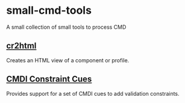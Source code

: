 # small-cmd-tools
 A small collection of small tools  to process CMD


## [cr2html](./cr2html)

Creates an HTML view of a component or profile.

## [CMDI Constraint Cues](./constraint-cues)

Provides support for a set of CMDI cues to add validation constraints.